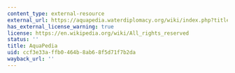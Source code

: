 ```yaml
---
content_type: external-resource
external_url: https://aquapedia.waterdiplomacy.org/wiki/index.php?title=Main_Page
has_external_license_warning: true
license: https://en.wikipedia.org/wiki/All_rights_reserved
status: ''
title: AquaPedia
uid: ccf3e33a-ffb0-464b-8ab6-8f5d71f7b2da
wayback_url: ''
---
```

